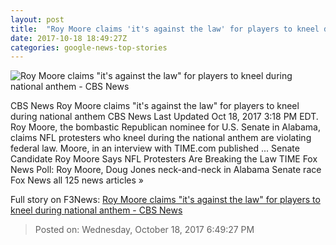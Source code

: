 ```yaml
---
layout: post
title:  "Roy Moore claims 'it's against the law' for players to kneel during national anthem - CBS News"
date: 2017-10-18 18:49:27Z
categories: google-news-top-stories
---
```


![Roy Moore claims "it's against the law" for players to kneel during national anthem - CBS News](https://cbsnews1.cbsistatic.com/hub/i/2017/09/26/d4b011a4-a94d-4c85-bd9b-06cc7ecf477c/roy-moore.jpg)

CBS News Roy Moore claims "it's against the law" for players to kneel during national anthem CBS News Last Updated Oct 18, 2017 3:18 PM EDT. Roy Moore, the bombastic Republican nominee for U.S. Senate in Alabama, claims NFL protesters who kneel during the national anthem are violating federal law. Moore, in an interview with TIME.com published ... Senate Candidate Roy Moore Says NFL Protesters Are Breaking the Law TIME Fox News Poll: Roy Moore, Doug Jones neck-and-neck in Alabama Senate race Fox News all 125 news articles »


Full story on F3News: [Roy Moore claims "it's against the law" for players to kneel during national anthem - CBS News](http://www.f3nws.com/n/fFeStH)

> Posted on: Wednesday, October 18, 2017 6:49:27 PM

